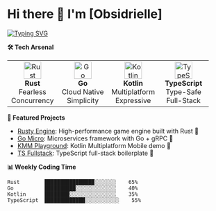 # Hi there 👋 I'm [Obsidrielle]

[![Typing SVG](https://readme-typing-svg.demolab.com?font=Fira+Code&weight=600&size=24&duration=4000&pause=1000&color=38BA97&width=435&lines=Systems+Enthusiast+%F0%9F%9A%80;Full-Stack+Developer+%F0%9F%92%BB;Open+Source+Contributor+%E2%AD%90)](https://git.io/typing-svg)

**🛠️ Tech Arsenal**

<table>
  <tr>
    <td align="center" width="25%">
      <img src="https://skillicons.dev/icons?i=rust" alt="Rust" width="40" height="40">
      <br><strong>Rust</strong>
      <br>Fearless<br>Concurrency
    </td>
    <td align="center" width="25%">
      <img src="https://skillicons.dev/icons?i=go" alt="Go" width="40" height="40">
      <br><strong>Go</strong>
      <br>Cloud Native<br>Simplicity
    </td>
    <td align="center" width="25%">
      <img src="https://skillicons.dev/icons?i=kotlin" alt="Kotlin" width="40" height="40">
      <br><strong>Kotlin</strong>
      <br>Multiplatform<br>Expressive
    </td>
    <td align="center" width="25%">
      <img src="https://skillicons.dev/icons?i=ts" alt="TypeScript" width="40" height="40">
      <br><strong>TypeScript</strong>
      <br>Type-Safe<br>Full-Stack
    </td>
  </tr>
</table>

**🚀 Featured Projects**

<!-- REPLACE WITH YOUR PROJECTS -->
- [Rusty Engine](https://github.com/yourusername/rusty-engine): High-performance game engine built with Rust 🦀
- [Go Micro](https://github.com/yourusername/go-micro): Microservices framework with Go + gRPC 🐹
- [KMM Playground](https://github.com/yourusername/kmm-playground): Kotlin Multiplatform Mobile demo 📱
- [TS Fullstack](https://github.com/yourusername/ts-fullstack): TypeScript full-stack boilerplate 🚂

**📊 Weekly Coding Time**

<!-- Replace with your WakaTime stats -->
```text
Rust        ████████████████░░░░░░░    65% 
Go          ██████████░░░░░░░░░░░░░    40%
Kotlin      ████████░░░░░░░░░░░░░░░    35% 
TypeScript  █████████████░░░░░░░░░░░    55%
